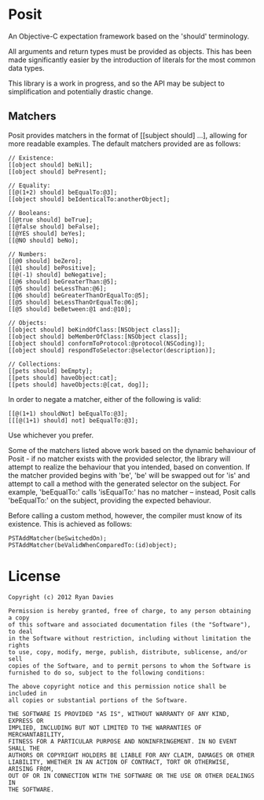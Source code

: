 Posit
=====

An Objective-C expectation framework based on the 'should' terminology.

All arguments and return types must be provided as objects. This has been made significantly easier by the introduction of literals for the most common data types.

This library is a work in progress, and so the API may be subject to simplification and potentially drastic change.

Matchers
--------

Posit provides matchers in the format of [[subject should] ...], allowing for more readable examples. The default matchers provided are as follows:

    // Existence:
    [[object should] beNil];
    [[object should] bePresent];
    
    // Equality:
    [[@(1+2) should] beEqualTo:@3];
    [[object should] beIdenticalTo:anotherObject];
    
    // Booleans:
    [[@true should] beTrue];
    [[@false should] beFalse];
    [[@YES should] beYes];
    [[@NO should] beNo];
    
    // Numbers:
    [[@0 should] beZero];
    [[@1 should] bePositive];
    [[@(-1) should] beNegative];
    [[@6 should] beGreaterThan:@5];
    [[@5 should] beLessThan:@6];
    [[@6 should] beGreaterThanOrEqualTo:@5];
    [[@5 should] beLessThanOrEqualTo:@6];
    [[@5 should] beBetween:@1 and:@10];
    
    // Objects:
    [[object should] beKindOfClass:[NSObject class]];
    [[object should] beMemberOfClass:[NSObject class]];
    [[object should] conformToProtocol:@protocol(NSCoding)];
    [[object should] respondToSelector:@selector(description)];
    
    // Collections:
    [[pets should] beEmpty];
    [[pets should] haveObject:cat];
    [[pets should] haveObjects:@[cat, dog]];

In order to negate a matcher, either of the following is valid:

    [[@(1+1) shouldNot] beEqualTo:@3];
    [[[@(1+1) should] not] beEqualTo:@3];
    
Use whichever you prefer.

Some of the matchers listed above work based on the dynamic behaviour of Posit - if no matcher exists with the provided selector, the library will attempt to realize the behaviour that you intended, based on convention. If the matcher provided begins with 'be', 'be' will be swapped out for 'is' and attempt to call a method with the generated selector on the subject. For example, 'beEqualTo:' calls 'isEqualTo:' has no matcher – instead, Posit calls 'beEqualTo:' on the subject, providing the expected behaviour.

Before calling a custom method, however, the compiler must know of its existence. This is achieved as follows:

    PSTAddMatcher(beSwitchedOn);
    PSTAddMatcher(beValidWhenComparedTo:(id)object);

License
=======

    Copyright (c) 2012 Ryan Davies
    
    Permission is hereby granted, free of charge, to any person obtaining a copy
    of this software and associated documentation files (the "Software"), to deal
    in the Software without restriction, including without limitation the rights
    to use, copy, modify, merge, publish, distribute, sublicense, and/or sell
    copies of the Software, and to permit persons to whom the Software is
    furnished to do so, subject to the following conditions:
    
    The above copyright notice and this permission notice shall be included in
    all copies or substantial portions of the Software.
    
    THE SOFTWARE IS PROVIDED "AS IS", WITHOUT WARRANTY OF ANY KIND, EXPRESS OR
    IMPLIED, INCLUDING BUT NOT LIMITED TO THE WARRANTIES OF MERCHANTABILITY,
    FITNESS FOR A PARTICULAR PURPOSE AND NONINFRINGEMENT. IN NO EVENT SHALL THE
    AUTHORS OR COPYRIGHT HOLDERS BE LIABLE FOR ANY CLAIM, DAMAGES OR OTHER
    LIABILITY, WHETHER IN AN ACTION OF CONTRACT, TORT OR OTHERWISE, ARISING FROM,
    OUT OF OR IN CONNECTION WITH THE SOFTWARE OR THE USE OR OTHER DEALINGS IN
    THE SOFTWARE.
